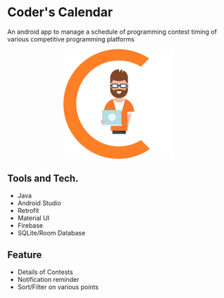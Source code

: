 # Coder's Calendar
An android app to manage a schedule of programming contest timing of various competitive programming platforms

<p align="center">
<img src="app/src/main/res/drawable/applogo.png" width=250>
</p>

## Tools and Tech.
- Java
- Android Studio
- Retrofit
- Material UI
- Firebase
- SQLite/Room Database

## Feature
- Details of Contests
- Notification reminder
- Sort/Filter on various points
